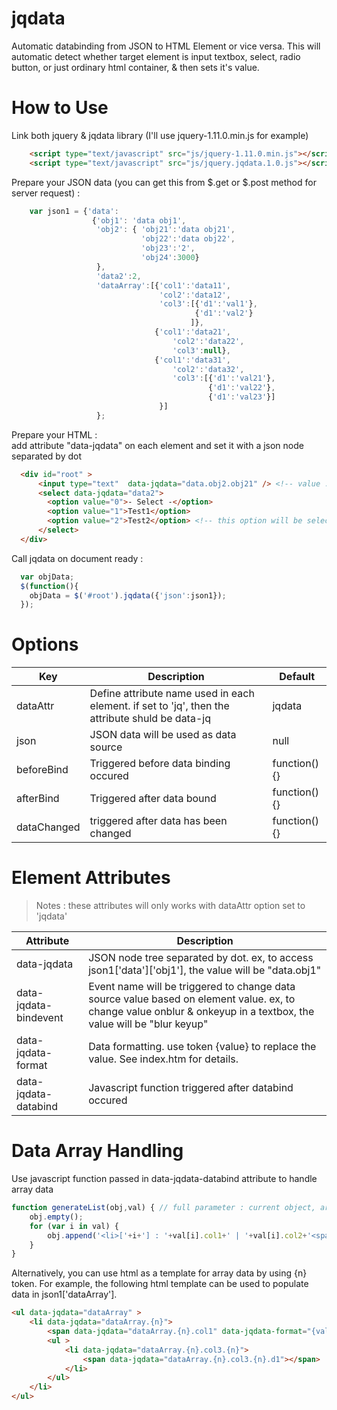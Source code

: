 # jqdata
Automatic databinding from JSON to HTML Element or vice versa. This will automatic detect whether target element is input textbox, select, radio button, or just ordinary html container, & then sets it's value.   

# How to Use
Link both jquery & jqdata library (I'll use jquery-1.11.0.min.js for example)
```html
    <script type="text/javascript" src="js/jquery-1.11.0.min.js"></script>
    <script type="text/javascript" src="js/jquery.jqdata.1.0.js"></script>
```

Prepare your JSON data (you can get this from $.get or $.post method for server request) :
```javascript
	var json1 = {'data':
	              {'obj1': 'data obj1',
	               'obj2': { 'obj21':'data obj21',
	                         'obj22':'data obj22',
	                         'obj23':'2',
	                         'obj24':3000}
	               },
	               'data2':2,
	               'dataArray':[{'col1':'data11',
	                             'col2':'data12',
	                             'col3':[{'d1':'val1'},
	                                     {'d1':'val2'}
	                                    ]},
	                            {'col1':'data21',
	                                'col2':'data22',
	                                'col3':null},
	                            {'col1':'data31',
	                                'col2':'data32',
	                                'col3':[{'d1':'val21'},
	                                        {'d1':'val22'},
	                                        {'d1':'val23'}]
	                             }]
	               };
```

Prepare your HTML :
<br/>
add attribute "data-jqdata" on each element and set it with a json node separated by dot
```html
  <div id="root" >
      <input type="text"  data-jqdata="data.obj2.obj21" /> <!-- value : "data obj21"  -->
      <select data-jqdata="data2"> 
      	<option value="0">- Select -</option>
      	<option value="1">Test1</option>
      	<option value="2">Test2</option> <!-- this option will be selected  -->
      </select>
  </div>    
```

Call jqdata on document ready :
```javascript
  var objData;
  $(function(){
	objData = $('#root').jqdata({'json':json1});
  });
```

# Options

| Key                        | Description                                         | Default       |
|----------------------------|-----------------------------------------------------|---------------|
| dataAttr | Define attribute name used in each element. if set to 'jq', then the attribute shuld be data-jq | jqdata |
| json | JSON data will be used as data source | null |
| beforeBind | Triggered before data binding occured | function(){} |
| afterBind | Triggered after data bound | function(){} |
| dataChanged | triggered after data has been changed | function(){} |

# Element Attributes

> Notes : these attributes will only works with dataAttr option set to 'jqdata'

| Attribute | Description |
|----|----|
| data-jqdata | JSON node tree separated by dot. ex, to access json1['data']['obj1'], the value will be "data.obj1" |
| data-jqdata-bindevent | Event name will be triggered to change data source value based on element value. ex, to change value onblur & onkeyup in a textbox, the value will be "blur keyup" |
| data-jqdata-format | Data formatting. use token {value} to replace the value. See index.htm for details. |
| data-jqdata-databind | Javascript function triggered after databind occured |


# Data Array Handling

Use javascript function passed in data-jqdata-databind attribute to handle array data
```javascript
function generateList(obj,val) { // full parameter : current object, array value, json (source data), key (from data-jqdata attribute)
	obj.empty();
	for (var i in val) {
		obj.append('<li>['+i+'] : '+val[i].col1+' | '+val[i].col2+'<span data-jqdata="data.obj2.obj21"></span></li>');
	}
}
```
Alternatively, you can use html as a template for array data by using {n} token. For example, the following html template can be used to populate data in json1['dataArray'].
```html
<ul data-jqdata="dataArray" >
	<li data-jqdata="dataArray.{n}">
		<span data-jqdata="dataArray.{n}.col1" data-jqdata-format="{value} : "></span> <span data-jqdata="dataArray.{n}.col2"></span>
		<ul >
			<li data-jqdata="dataArray.{n}.col3.{n}">
				<span data-jqdata="dataArray.{n}.col3.{n}.d1"></span>
			</li>
		</ul>
	</li>
</ul>
```

